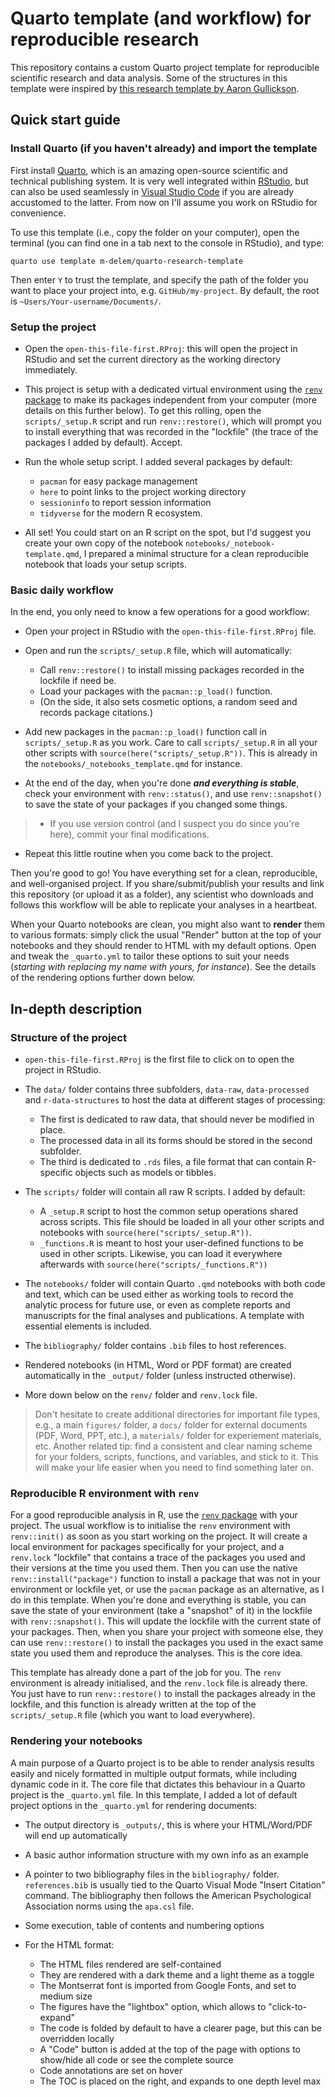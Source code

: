 # Quarto template (and workflow) for reproducible research

This repository contains a custom Quarto project template for reproducible scientific research and data analysis. Some of the structures in this template were inspired by [this research template by Aaron Gullickson](https://github.com/AaronGullickson/research-template). 

## Quick start guide

### Install Quarto (if you haven't already) and import the template

First install [Quarto](https://quarto.org/), which is an amazing open-source scientific and technical publishing system. It is very well integrated within [RStudio](https://posit.co/products/open-source/rstudio/), but can also be used seamlessly in [Visual Studio Code](https://code.visualstudio.com/) if you are already accustomed to the latter. From now on I'll assume you work on RStudio for convenience. 

To use this template (i.e., copy the folder on your computer), open the terminal (you can find one in a tab next to the console in RStudio), and type:

```
quarto use template m-delem/quarto-research-template
```

Then enter `Y` to trust the template, and specify the path of the folder you want to place your project into, e.g. `GitHub/my-project`. By default, the root is `~Users/Your-username/Documents/`.

### Setup the project

- Open the `open-this-file-first.RProj`: this will open the project in RStudio and set the current directory as the working directory immediately.

- This project is setup with a dedicated virtual environment using the [`renv` package](https://rstudio.github.io/renv/articles/renv.html) to make its packages independent from your computer (more details on this further below). To get this rolling, open the `scripts/_setup.R` script and run `renv::restore()`, which will prompt you to install everything that was recorded in the "lockfile" (the trace of the packages I added by default). Accept.

- Run the whole setup script. I added several packages by default:
    - `pacman` for easy package management
    - `here` to point links to the project working directory
    - `sessioninfo` to report session information
    - `tidyverse` for the modern R ecosystem.
 
- All set! You could start on an R script on the spot, but I'd suggest you create your own copy of the notebook `notebooks/_notebook-template.qmd`, I prepared a minimal structure for a clean reproducible notebook that loads your setup scripts.

### Basic daily workflow

In the end, you only need to know a few operations for a good workflow:

- Open your project in RStudio with the `open-this-file-first.RProj` file.

- Open and run the `scripts/_setup.R` file, which will automatically:
    - Call `renv::restore()` to install missing packages recorded in the lockfile if need be.
    - Load your packages with the `pacman::p_load()` function.
    - (On the side, it also sets cosmetic options, a random seed and records package citations.)

- Add new packages in the `pacman::p_load()` function call in `scripts/_setup.R` as you work. Care to call `scripts/_setup.R` in all your other scripts with `source(here("scripts/_setup.R"))`. This is already in the `notebooks/_notebooks_template.qmd` for instance.

- At the end of the day, when you're done ***and everything is stable***, check your environment with `renv::status()`, and use `renv::snapshot()` to save the state of your packages if you changed some things.

> - If you use version control (and I suspect you do since you're here), commit your final modifications.

 - Repeat this little routine when you come back to the project.
   
Then you're good to go! You have everything set for a clean, reproducible, and well-organised project. If you share/submit/publish your results and link this repository (or upload it as a folder), any scientist who downloads and follows this workflow will be able to replicate your analyses in a heartbeat.

When your Quarto notebooks are clean, you might also want to **render** them to various formats: simply click the usual "Render" button at the top of your notebooks and they should render to HTML with my default options. Open and tweak the `_quarto.yml` to tailor these options to suit your needs (*starting with replacing my name with yours, for instance*). See the details of the rendering options further down below.

## In-depth description

### Structure of the project

- `open-this-file-first.RProj` is the first file to click on to open the project in RStudio.

- The `data/` folder contains three subfolders, `data-raw`, `data-processed` and `r-data-structures` to host the data at different stages of processing: 
    - The first is dedicated to raw data, that should never be modified in place.
    - The processed data in all its forms should be stored in the second subfolder. 
    - The third is dedicated to `.rds` files, a file format that can contain R-specific objects such as models or tibbles.

- The `scripts/` folder will contain all raw R scripts. I added by default:
    - A `_setup.R` script to host the common setup operations shared across scripts. This file should be loaded in all your other scripts and notebooks with `source(here("scripts/_setup.R"))`.
    - `_functions.R` is meant to host your user-defined functions to be used in other scripts. Likewise, you can load it everywhere afterwards with `source(here("scripts/_functions.R"))`

- The `notebooks/` folder will contain Quarto `.qmd` notebooks with both code and text, which can be used either as working tools to record the analytic process for future use, or even as complete reports and manuscripts for the final analyses and publications. A template with essential elements is included.

- The `bibliography/` folder contains `.bib` files to host references.

- Rendered notebooks (in HTML, Word or PDF format) are created automatically in the `_output/` folder (unless instructed otherwise).

- More down below on the `renv/` folder and `renv.lock` file.

> Don't hesitate to create additional directories for important file types, e.g., a main `figures/` folder, a `docs/` folder for external documents (PDF, Word, PPT, etc.), a `materials/` folder for experiement materials, etc. Another related tip: find a consistent and clear naming scheme for your folders, scripts, functions, and variables, and stick to it. This will make your life easier when you need to find something later on.

### Reproducible R environment with `renv`

For a good reproducible analysis in R, use the [`renv` package](https://rstudio.github.io/renv/articles/renv.html) with your project. The usual workflow is to initialise the `renv` environment with `renv::init()` as soon as you start working on the project. It will create a local environment for packages specifically for your project, and a `renv.lock` "lockfile" that contains a trace of the packages you used and their versions at the time you used them. Then you can use the native `renv::install("package")` function to install a package that was not in your environment or lockfile yet, or use the `pacman` package as an alternative, as I do in this template. When you're done and everything is stable, you can save the state of your environment (take a "snapshot" of it) in the lockfile with `renv::snapshot()`. This will update the lockfile with the current state of your packages. Then, when you share your project with someone else, they can use `renv::restore()` to install the packages you used in the exact same state you used them and reproduce the analyses. This is the core idea.

This template has already done a part of the job for you. The `renv` environment is already initialised, and the `renv.lock` file is already there. You just have to run `renv::restore()` to install the packages already in the lockfile, and this function is already written at the top of the `scripts/_setup.R` file (which you want to load everywhere).

### Rendering your notebooks

A main purpose of a Quarto project is to be able to render analysis results easily and nicely formatted in multiple output formats, while including dynamic code in it. The core file that dictates this behaviour in a Quarto project is the `_quarto.yml` file. In this template, I added a lot of default project options in the `_quarto.yml` for rendering documents:

- The output directory is `_outputs/`, this is where your HTML/Word/PDF will end up automatically
  
- A basic author information structure with my own info as an example

- A pointer to two bibliography files in the `bibliography/` folder. `references.bib` is usually tied to the Quarto Visual Mode "Insert Citation" command. The bibliography then follows the American Psychological Association norms using the `apa.csl` file.

- Some execution, table of contents and numbering options

- For the HTML format: 
    - The HTML files rendered are self-contained
    - They are rendered with a dark theme and a light theme as a toggle
    - The Montserrat font is imported from Google Fonts, and set to medium size
    - The figures have the "lightbox" option, which allows to "click-to-expand"
    - The code is folded by default to have a clearer page, but this can be overridden locally
    - A "Code" button is added at the top of the page with options to show/hide all code or see the complete source
    - Code annotations are set on hover
    - The TOC is placed on the right, and expands to one depth level max
